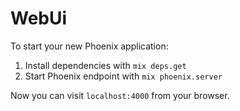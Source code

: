# WebUi

To start your new Phoenix application:

1. Install dependencies with `mix deps.get`
2. Start Phoenix endpoint with `mix phoenix.server`

Now you can visit `localhost:4000` from your browser.
